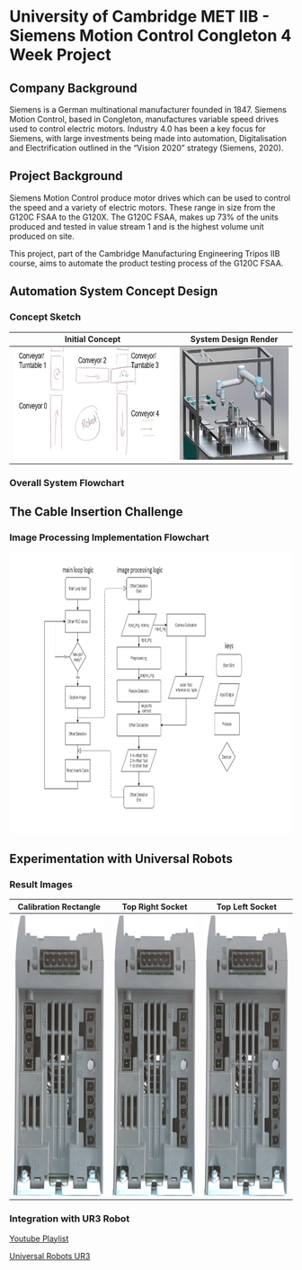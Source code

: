 # University of Cambridge MET IIB - Siemens Motion Control Congleton 4 Week Project

## Company Background
Siemens is a German multinational manufacturer founded in 1847. Siemens Motion Control, based in Congleton, manufactures variable speed drives used to control electric motors. Industry 4.0 has been a key focus for Siemens, with large investments being made into automation, Digitalisation and Electrification outlined in the “Vision 2020” strategy (Siemens, 2020).

## Project Background
Siemens Motion Control produce motor drives which can be used to control the speed and a variety of electric motors. These range in size from the G120C FSAA to the G120X. The G120C FSAA, makes up 73% of the units produced and tested in value stream 1 and is the highest volume unit produced on site.

This project, part of the Cambridge Manufacturing Engineering Tripos IIB course, aims to automate the product testing process of the G120C FSAA.

## Automation System Concept Design
### Concept Sketch
Initial Concept | System Design Render
:-------------------------:|:-------------------------:
<img src="https://github.com/jameslee98331/METIIB-SIEMENS-4WK/blob/master/README_images/system_concept_sketch.JPG" alt="Automation System Concept Design" height="200"> | <img src="https://github.com/jameslee98331/METIIB-SIEMENS-4WK/blob/master/README_images/system_render.JPG" alt="Automation System Concept Design" height="200">

### Overall System Flowchart


## The Cable Insertion Challenge
### Image Processing Implementation Flowchart
<img src="https://github.com/jameslee98331/METIIB-SIEMENS-4WK/blob/master/README_images/flowchart.png" alt="Image Processing implementation flowchart" height="500">

## Experimentation with Universal Robots
### Result Images
Calibration Rectangle|Top Right Socket|Top Left Socket
:-------------------------:|:-------------------------: | :-------------------------:
<img src="https://github.com/jameslee98331/METIIB-SIEMENS-4WK/blob/master/siecon_cv_metiib/sample_files/output/ORB_calib_keypoints_1.jpg" alt="Calibration Rectangle" height="500">   |  <img src="https://github.com/jameslee98331/METIIB-SIEMENS-4WK/blob/master/siecon_cv_metiib/sample_files/output/ORB_keypoints_1.jpg" alt="Top Right Socket" height="500"> |  <img src="https://github.com/jameslee98331/METIIB-SIEMENS-4WK/blob/master/siecon_cv_metiib/sample_files/output/ORB_keypoints_4.jpg" alt="Top Left Socket" height="500">

### Integration with UR3 Robot
[Youtube Playlist](https://www.youtube.com/watch?v=Jgzx33S-dag&list=PLYTTtnjhUa9W1Uqdmo4yu7Gt5M1QhjdI6)

[Universal Robots UR3](https://www.universal-robots.com/products/ur3-robot/)
